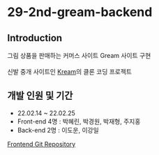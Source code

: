# 29-2nd-gream-backend

## Introduction
그림 상품을 판매하는 커머스 사이트 Gream 사이트 구현<br><br>
신발 중개 사이트인 [Kream](https://kream.co.kr/)의 클론 코딩 프로젝트


## 개발 인원 및 기간
- 22.02.14 ~ 22.02.25
- Front-end 4명 : 박혜린, 박경원, 박재형, 주지홍
- Back-end  2명 : 이도운, 이강일

[Frontend Git Repository](https://github.com/wecode-bootcamp-korea/29-2nd-gream-frontend)

